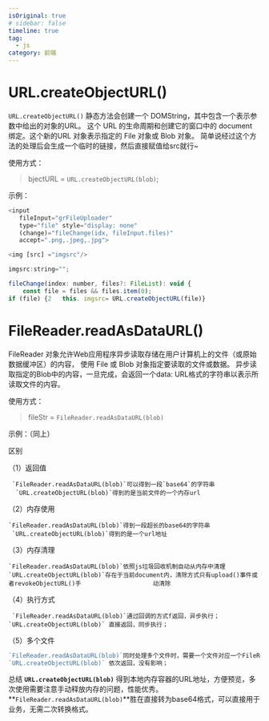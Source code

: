 ```yaml
---
isOriginal: true
# sidebar: false
timeline: true
tag: 
  - js
category: 前端
---
```




# URL.createObjectURL()
`URL.createObjectURL()` 静态方法会创建一个 DOMString，其中包含一个表示参数中给出的对象的URL。
这个 URL 的生命周期和创建它的窗口中的 document 绑定。这个新的URL 对象表示指定的 File 对象或 Blob 对象。
简单说经过这个方法的处理后会生成一个临时的链接，然后直接赋值给src就行~

使用方式：  

> bjectURL = `URL.createObjectURL(blob)`;

示例：

```javascript
<input 
   fileInput="grFileUploader" 
   type="file" style="display: none"
   (change)="fileChange(idx, fileInput.files)"
   accept=".png,.jpeg,.jpg">

<img [src] ="imgsrc"/>

imgsrc:string="";

fileChange(index: number, files?: FileList): void {
    const file = files && files.item(0);
if (file) {2   this. imgsrc= URL.createObjectURL(file)}
```

# FileReader.readAsDataURL()

FileReader 对象允许Web应用程序异步读取存储在用户计算机上的文件（或原始数据缓冲区）的内容，
使用 File 或 Blob 对象指定要读取的文件或数据。
异步读取指定的Blob中的内容，一旦完成，会返回一个data: URL格式的字符串以表示所读取文件的内容。

使用方式：

>  fileStr = `FileReader.readAsDataURL(blob)`

示例：（同上）


区别

（1）返回值

     `FileReader.readAsDataURL(blob)`可以得到一段`base64`的字符串
      `URL.createObjectURL(blob)`得到的是当前文件的一个内存url

（2）内存使用

    `FileReader.readAsDataURL(blob)`得到一段超长的base64的字符串
     `URL.createObjectURL(blob)`得到的是一个url地址

（3）内存清理

    `FileReader.readAsDataURL(blob)`依照js垃圾回收机制自动从内存中清理
    `URL.createObjectURL(blob)`存在于当前document内，清除方式只有upload()事件或者revokeObjectURL()手                    动清除 

（4）执行方式
          
     `FileReader.readAsDataURL(blob)`通过回调的方式f返回，异步执行；
    `URL.createObjectURL(blob)` 直接返回，同步执行；

（5）多个文件
          
```JavaScript
`FileReader.readAsDataURL(blob)`同时处理多个文件时，需要一个文件对应一个FileReader对象；
`URL.createObjectURL(blob)` 依次返回，没有影响；
```
总结
**`URL.createObjectURL(blob)`** 得到本地内存容器的URL地址，方便预览，多次使用需要注意手动释放内存的问题，性能优秀。
**`FileReader.readAsDataURL(blob)`**胜在直接转为base64格式，可以直接用于业务，无需二次转换格式。